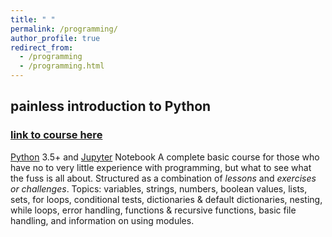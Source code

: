 ```yaml
---
title: " "
permalink: /programming/
author_profile: true
redirect_from:
  - /programming
  - /programming.html
---
```


## painless introduction to Python
### [link to course here](https://github.com/akaszowska/Painless-Introduction-to-Python-course/) 
[Python](https://www.python.org/) 3.5+ and [Jupyter](https://jupyter.org/) Notebook
A complete basic course for those who have no to very little experience with programming, but what to see what the fuss is all about. Structured as a combination of _lessons_ and _exercises or challenges_. 
Topics: variables, strings, numbers, boolean values, lists, sets, for loops, conditional tests, dictionaries & default dictionaries, nesting, while loops, error handling, functions & recursive functions, basic file handling, and information on using modules. 
